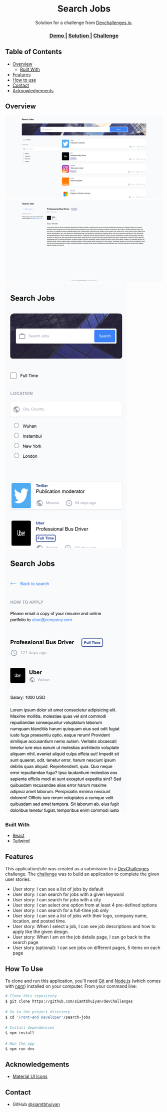 <!-- Please update value in the {}  -->

<h1 align="center">Search Jobs</h1>

<div align="center">
   Solution for a challenge from  <a href="http://devchallenges.io" target="_blank">Devchallenges.io</a>.
</div>

<div align="center">
  <h3>
    <a href="https://search-jobs.netlify.app/">
      Demo
    </a>
    <span> | </span>
    <a href="https://devchallenges.io/solutions/XZjqRQkc6mInymILuzuI">
      Solution
    </a>
    <span> | </span>
    <a href="https://devchallenges.io/challenges/TtUjDt19eIHxNQ4n5jps">
      Challenge
    </a>
  </h3>
</div>

<!-- TABLE OF CONTENTS -->

## Table of Contents

- [Overview](#overview)
  - [Built With](#built-with)
- [Features](#features)
- [How to use](#how-to-use)
- [Contact](#contact)
- [Acknowledgements](#acknowledgements)

<!-- OVERVIEW -->

## Overview

![screenshot](./screenshots/search-desktop.png)
![screenshot](./screenshots/job-desktop.png)
![screenshot](./screenshots/search-mobile.png)
![screenshot](./screenshots/jobs-mobile.png)

### Built With

<!-- This section should list any major frameworks that you built your project using. Here are a few examples.-->

- [React](https://reactjs.org/)
- [Tailwind](https://tailwindcss.com/)

## Features

<!-- List the features of your application or follow the template. Don't share the figma file here :) -->

This application/site was created as a submission to a [DevChallenges](https://devchallenges.io/challenges) challenge. The [challenge](https://devchallenges.io/challenges/TtUjDt19eIHxNQ4n5jps) was to build an application to complete the given user stories.

- User story: I can see a list of jobs by default
- User story: I can search for jobs with a given keyword
- User story: I can search for jobs with a city
- User story: I can select one option from at least 4 pre-defined options
- User story: I can search for a full-time job only
- User story: I can see a list of jobs with their logo, company name, location, and posted time.
- User story: When I select a job, I can see job descriptions and how to apply like the given design.
- User story: When I am on the job details page, I can go back to the search page
- User story (optional): I can see jobs on different pages, 5 items on each page

## How To Use

<!-- Example: -->

To clone and run this application, you'll need [Git](https://git-scm.com) and [Node.js](https://nodejs.org/en/download/) (which comes with [npm](http://npmjs.com)) installed on your computer. From your command line:

```bash
# Clone this repository
$ git clone https://github.com/siamtbhuiyan/devChallenges

# Go to the project directory
$ cd 'Front-end Developer'/search-jobs

# Install dependencies
$ npm install

# Run the app
$ npm run dev

```

## Acknowledgements

<!-- This section should list any articles or add-ons/plugins that helps you to complete the project. This is optional but it will help you in the future. For example: -->

- [Material UI Icons](https://mui.com/material-ui/material-icons/)

## Contact

- GitHub [@siamtbhuiyan](https://github.com/siamtbhuiyan)
